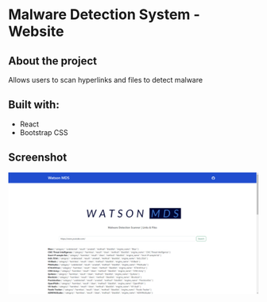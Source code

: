 # Malware Detection System - Website

## About the project

Allows users to scan hyperlinks and files to detect malware

## Built with:

- React
- Bootstrap CSS

## Screenshot

![screenshot](./public/results-website.png)
